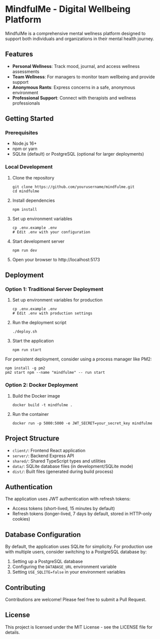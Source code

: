 # MindfulMe - Digital Wellbeing Platform

MindfulMe is a comprehensive mental wellness platform designed to support both individuals and organizations in their mental health journey.

## Features

- **Personal Wellness**: Track mood, journal, and access wellness assessments
- **Team Wellness**: For managers to monitor team wellbeing and provide support
- **Anonymous Rants**: Express concerns in a safe, anonymous environment
- **Professional Support**: Connect with therapists and wellness professionals

## Getting Started

### Prerequisites

- Node.js 16+ 
- npm or yarn
- SQLite (default) or PostgreSQL (optional for larger deployments)

### Local Development

1. Clone the repository
   ```
   git clone https://github.com/yourusername/mindfulme.git
   cd mindfulme
   ```

2. Install dependencies
   ```
   npm install
   ```

3. Set up environment variables
   ```
   cp .env.example .env
   # Edit .env with your configuration
   ```

4. Start development server
   ```
   npm run dev
   ```

5. Open your browser to http://localhost:5173

## Deployment

### Option 1: Traditional Server Deployment

1. Set up environment variables for production
   ```
   cp .env.example .env
   # Edit .env with production settings
   ```

2. Run the deployment script
   ```
   ./deploy.sh
   ```

3. Start the application
   ```
   npm run start
   ```

For persistent deployment, consider using a process manager like PM2:
```
npm install -g pm2
pm2 start npm --name "mindfulme" -- run start
```

### Option 2: Docker Deployment

1. Build the Docker image
   ```
   docker build -t mindfulme .
   ```

2. Run the container
   ```
   docker run -p 5000:5000 -e JWT_SECRET=your_secret_key mindfulme
   ```

## Project Structure

- `client/`: Frontend React application
- `server/`: Backend Express API
- `shared/`: Shared TypeScript types and utilities
- `data/`: SQLite database files (in development/SQLite mode)
- `dist/`: Built files (generated during build process)

## Authentication

The application uses JWT authentication with refresh tokens:

- Access tokens (short-lived, 15 minutes by default)
- Refresh tokens (longer-lived, 7 days by default, stored in HTTP-only cookies)

## Database Configuration

By default, the application uses SQLite for simplicity. For production use with multiple users, consider switching to a PostgreSQL database by:

1. Setting up a PostgreSQL database
2. Configuring the `DATABASE_URL` environment variable
3. Setting `USE_SQLITE=false` in your environment variables

## Contributing

Contributions are welcome! Please feel free to submit a Pull Request.

## License

This project is licensed under the MIT License - see the LICENSE file for details.
